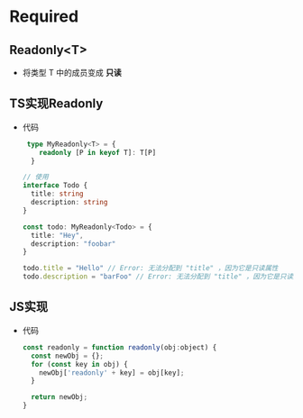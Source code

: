 # Required

## Readonly\<T>

*   将类型 T 中的成员变成 **只读**

## TS实现Readonly

*   代码

    ```typescript
     type MyReadonly<T> = {
        readonly [P in keyof T]: T[P]
      }
    ```

    ```typescript
    // 使用
    interface Todo {
      title: string
      description: string
    }

    const todo: MyReadonly<Todo> = {
      title: "Hey",
      description: "foobar"
    }

    todo.title = "Hello" // Error: 无法分配到 "title" ，因为它是只读属性
    todo.description = "barFoo" // Error: 无法分配到 "title" ，因为它是只读属性
    ```

## JS实现

*   代码

    ```javascript
    const readonly = function readonly(obj:object) {
      const newObj = {};
      for (const key in obj) {
        newObj['readonly' + key] = obj[key];
      }

      return newObj;
    }
    ```

